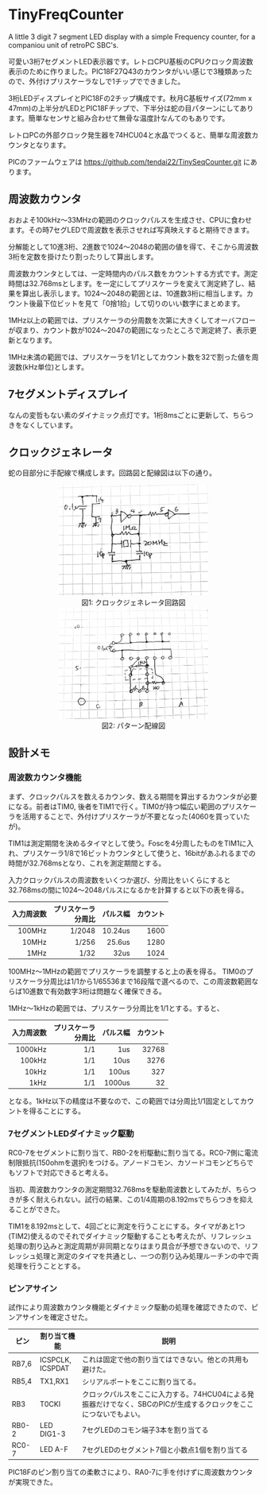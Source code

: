 # TinyFreqCounter

A little 3 digit 7 segment LED display with a simple Frequency counter, for a companiou unit of retroPC SBC's.

可愛い3桁7セグメントLED表示器です。レトロCPU基板のCPUクロック周波数表示のために作りました。PIC18F27Q43のカウンタがいい感じで3種類あったので、外付けプリスケーラなしで1チップでできました。

3桁LEDディスプレイとPIC18Fの2チップ構成です。秋月C基板サイズ(72mm x 47mm)の上半分がLEDとPIC18Fチップで、下半分は蛇の目パターンにしてあります。簡単なセンサと組み合わせて無骨な温度計なんてのもありです。

レトロPCの外部クロック発生器を74HCU04と水晶でつくると、簡単な周波数カウンタとなります。

PICのファームウェアは https://github.com/tendai22/TinySeqCounter.git にあります。

## 周波数カウンタ

おおよそ100kHz～33MHzの範囲のクロックパルスを生成させ、CPUに食わせます。その時7セグLEDで周波数を表示させれば写真映えすると期待できます。

分解能として10進3桁、2進数で1024～2048の範囲の値を得て、そこから周波数3桁を定数を掛けたり割ったりして算出します。

周波数カウンタとしては、一定時間内のパルス数をカウントする方式です。測定時間は32.768msとします。を一定にしてプリスケーラを変えて測定終了し、結果を算出し表示します。1024～2048の範囲とは、10進数3桁に相当します。カウント後最下位ビットを見て「0捨1拾」して切りのいい数字にまとめます。

1MHz以上の範囲では、プリスケーラの分周数を次第に大きくしてオーバフローが収まり、カウント数が1024～2047の範囲になったところで測定終了、表示更新となります。

1MHz未満の範囲では、プリスケーラを1/1としてカウント数を32で割った値を周波数(kHz単位)とします。

## 7セグメントディスプレイ

なんの変哲もない素のダイナミック点灯です。1桁8msごとに更新して、ちらつきをなくしています。

## クロックジェネレータ

蛇の目部分に手配線で構成します。回路図と配線図は以下の通り。

<p style="text-align: center">
<img width=300, src="img/Clockgen_schematic.JPEG"><br>
図1: クロックジェネレータ回路図<br>
<img width=300, src="img/Clockgen_pattern.JPEG"><br>
図2: パターン配線図</p>

## 設計メモ

### 周波数カウンタ機能

まず、クロックパルスを数えるカウンタ、数える期間を算出するカウンタが必要になる。前者はTIM0, 後者をTIM1で行く。TIM0が持つ幅広い範囲のプリスケーラを活用することで、外付けプリスケーラが不要となった(4060を買っていたが)。

TIM1は測定期間を決めるタイマとして使う。Foscを4分周したものをTIM1に入れ、プリスケーラ1/8で16ビットカウンタとして使うと、16bitがあふれるまでの時間が32.768msとなり、これを測定期間とする。

入力クロックパルスの周波数をいくつか選び、分周比をいくらにすると32.768msの間に1024～2048パルスになるかを計算すると以下の表を得る。

|入力周波数|プリスケーラ<br>分周比|パルス幅|カウント|
|--:|--:|--:|--:|
|100MHz|1/2048|10.24us|1600|
|10MHz|1/256|25.6us|1280|
|1MHz|1/32|32us|1024|

100MHz～1MHzの範囲でプリスケーラを調整すると上の表を得る。
TIM0のプリスケーラ分周比は1/1から1/65536まで16段階で選べるので、この周波数範囲ならば10進数で有効数字3桁は問題なく確保できる。

1MHz～1kHzの範囲では、プリスケーラ分周比を1/1とする。すると、

|入力周波数|プリスケーラ<br>分周比|パルス幅|カウント|
|--:|--:|--:|--:|
|1000kHz|1/1|1us|32768|
|100kHz|1/1|10us|3276|
|10kHz|1/1|100us|327|
|1kHz|1/1|1000us|32|

となる。1kHz以下の精度は不要なので、この範囲では分周比1/1固定としてカウントを得ることにする。

### 7セグメントLEDダイナミック駆動

RC0-7をセグメントに割り当て、RB0-2を桁駆動に割り当てる。RC0-7側に電流制限抵抗(150ohmを選択)をつける。アノードコモン、カソードコモンどちらでもソフトで対応できると考える。

当初、周波数カウンタの測定期間32.768msを駆動周波数としてみたが、ちらつきが多く耐えられない。試行の結果、この1/4周期の8.192msでちらつきを抑えることができた。

TIM1を8.192msとして、4回ごとに測定を行うことにする。タイマがあと1つ(TIM2)使えるのでそれでダイナミック駆動することも考えたが、リフレッシュ処理の割り込みと測定周期が非同期となりはまり具合が予想できないので、リフレッシュ処理と測定のタイマを共通とし、一つの割り込み処理ルーチンの中で両処理を行うこととする。

### ピンアサイン

試作により周波数カウンタ機能とダイナミック駆動の処理を確認できたので、ピンアサインを確定させた。

|ピン|割り当て機能|説明|
|--|--|--|
|RB7,6|ICSPCLK,<br>ICSPDAT|これは固定で他の割り当てはできない。他との共用も避けた。|
|RB5,4|TX1,RX1|シリアルポートをここに割り当てる。
|RB3|T0CKI|クロックパルスをここに入力する。74HCU04による発振器だけでなく、SBCのPICが生成するクロックをここにつないでもよい。
|RB0-2|LED DIG1-3|7セグLEDのコモン端子3本を割り当てる
|RC0-7|LED A-F|7セグLEDのセグメント7個と小数点1個を割り当てる

PIC18Fのピン割り当ての柔軟さにより、RA0-7に手を付けずに周波数カウンタが実現できた。


